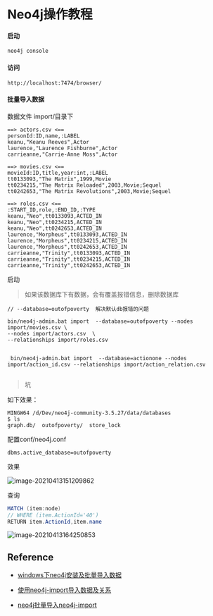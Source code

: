 

# Neo4j操作教程



#### 启动

```shell
neo4j console
```





#### 访问

```
http://localhost:7474/browser/
```





#### 批量导入数据

数据文件 import/目录下

```properties
==> actors.csv <==
personId:ID,name,:LABEL
keanu,"Keanu Reeves",Actor
laurence,"Laurence Fishburne",Actor
carrieanne,"Carrie-Anne Moss",Actor

==> movies.csv <==
movieId:ID,title,year:int,:LABEL
tt0133093,"The Matrix",1999,Movie
tt0234215,"The Matrix Reloaded",2003,Movie;Sequel
tt0242653,"The Matrix Revolutions",2003,Movie;Sequel

==> roles.csv <==
:START_ID,role,:END_ID,:TYPE
keanu,"Neo",tt0133093,ACTED_IN
keanu,"Neo",tt0234215,ACTED_IN
keanu,"Neo",tt0242653,ACTED_IN
laurence,"Morpheus",tt0133093,ACTED_IN
laurence,"Morpheus",tt0234215,ACTED_IN
laurence,"Morpheus",tt0242653,ACTED_IN
carrieanne,"Trinity",tt0133093,ACTED_IN
carrieanne,"Trinity",tt0234215,ACTED_IN
carrieanne,"Trinity",tt0242653,ACTED_IN
```

启动

> 如果该数据库下有数据，会有覆盖报错信息，删除数据库

```shell
// --database=outofpoverty  解决默认db报错的问题

bin/neo4j-admin.bat import  --database=outofpoverty --nodes import/movies.csv \
--nodes import/actors.csv  \
--relationships import/roles.csv


 bin/neo4j-admin.bat import  --database=actionone --nodes import/action_id.csv --relationships import/action_relation.csv


```

> 坑





如下效果：

```shell
MINGW64 /d/Dev/neo4j-community-3.5.27/data/databases
$ ls
graph.db/  outofpoverty/  store_lock
```

配置conf/neo4j.conf

```properties
dbms.active_database=outofpoverty
```

效果

![image-20210413151209862](D:\Dev\SrcCode\spring-boot-climbing\data-climbing-manuscripts\src\main\data\scheduler\neo4j\Neo4j操作教程.assets\image-20210413151209862.png)



查询

```java
MATCH (item:node)
// WHERE (item.ActionId='40')
RETURN item.ActionId,item.name
```



![image-20210413164250853](D:\Dev\SrcCode\spring-boot-climbing\data-climbing-manuscripts\src\main\data\scheduler\neo4j\Neo4j操作教程.assets\image-20210413164250853.png)





## Reference

- [windows下neo4j安装及批量导入数据](https://blog.csdn.net/weixin_43927437/article/details/105149951)

- [使用neo4j-import导入数据及关系](https://www.cnblogs.com/jpfss/p/11289669.html)

- [neo4j批量导入neo4j-import](https://www.cnblogs.com/jpfss/p/11289745.html)